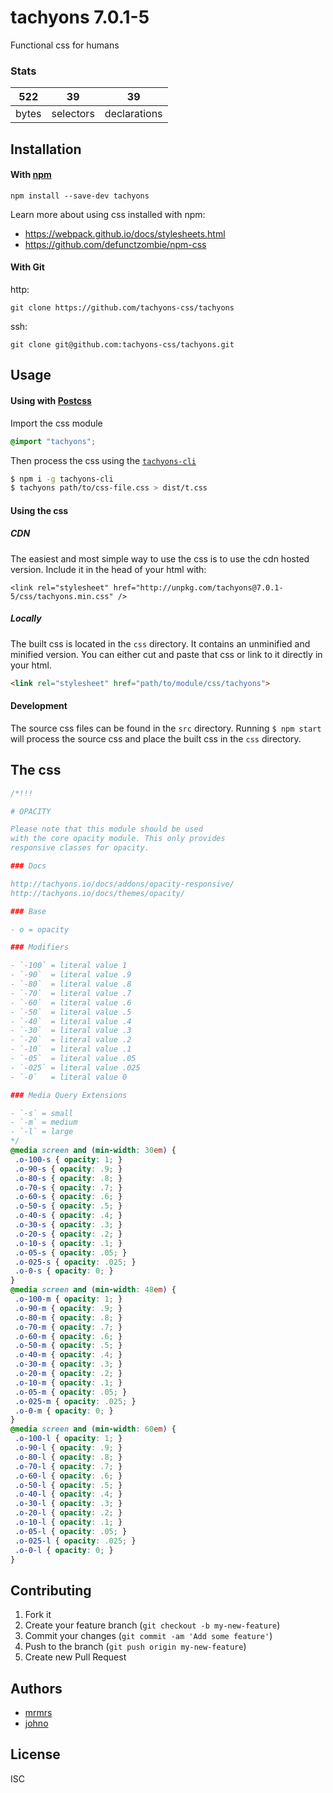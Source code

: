 # tachyons 7.0.1-5

Functional css for humans

### Stats

522 | 39 | 39
---|---|---
bytes | selectors | declarations

## Installation

#### With [npm](https://npmjs.com)

```
npm install --save-dev tachyons
```

Learn more about using css installed with npm:
* https://webpack.github.io/docs/stylesheets.html
* https://github.com/defunctzombie/npm-css

#### With Git

http:
```
git clone https://github.com/tachyons-css/tachyons
```

ssh:
```
git clone git@github.com:tachyons-css/tachyons.git
```

## Usage

#### Using with [Postcss](https://github.com/postcss/postcss)

Import the css module

```css
@import "tachyons";
```

Then process the css using the [`tachyons-cli`](https://github.com/tachyons-css/tachyons-cli)

```sh
$ npm i -g tachyons-cli
$ tachyons path/to/css-file.css > dist/t.css
```

#### Using the css

##### CDN
The easiest and most simple way to use the css is to use the cdn hosted version. Include it in the head of your html with:

```
<link rel="stylesheet" href="http://unpkg.com/tachyons@7.0.1-5/css/tachyons.min.css" />
```

##### Locally
The built css is located in the `css` directory. It contains an unminified and minified version.
You can either cut and paste that css or link to it directly in your html.

```html
<link rel="stylesheet" href="path/to/module/css/tachyons">
```

#### Development

The source css files can be found in the `src` directory.
Running `$ npm start` will process the source css and place the built css in the `css` directory.

## The css

```css
/*!!!

# OPACITY

Please note that this module should be used
with the core opacity module. This only provides
responsive classes for opacity.

### Docs

http://tachyons.io/docs/addons/opacity-responsive/
http://tachyons.io/docs/themes/opacity/

### Base

- o = opacity

### Modifiers

- `-100` = literal value 1
- `-90`  = literal value .9
- `-80`  = literal value .8
- `-70`  = literal value .7
- `-60`  = literal value .6
- `-50`  = literal value .5
- `-40`  = literal value .4
- `-30`  = literal value .3
- `-20`  = literal value .2
- `-10`  = literal value .1
- `-05`  = literal value .05
- `-025` = literal value .025
- `-0`   = literal value 0

### Media Query Extensions

- `-s` = small
- `-m` = medium
- `-l` = large
*/
@media screen and (min-width: 30em) {
 .o-100-s { opacity: 1; }
 .o-90-s { opacity: .9; }
 .o-80-s { opacity: .8; }
 .o-70-s { opacity: .7; }
 .o-60-s { opacity: .6; }
 .o-50-s { opacity: .5; }
 .o-40-s { opacity: .4; }
 .o-30-s { opacity: .3; }
 .o-20-s { opacity: .2; }
 .o-10-s { opacity: .1; }
 .o-05-s { opacity: .05; }
 .o-025-s { opacity: .025; }
 .o-0-s { opacity: 0; }
}
@media screen and (min-width: 48em) {
 .o-100-m { opacity: 1; }
 .o-90-m { opacity: .9; }
 .o-80-m { opacity: .8; }
 .o-70-m { opacity: .7; }
 .o-60-m { opacity: .6; }
 .o-50-m { opacity: .5; }
 .o-40-m { opacity: .4; }
 .o-30-m { opacity: .3; }
 .o-20-m { opacity: .2; }
 .o-10-m { opacity: .1; }
 .o-05-m { opacity: .05; }
 .o-025-m { opacity: .025; }
 .o-0-m { opacity: 0; }
}
@media screen and (min-width: 60em) {
 .o-100-l { opacity: 1; }
 .o-90-l { opacity: .9; }
 .o-80-l { opacity: .8; }
 .o-70-l { opacity: .7; }
 .o-60-l { opacity: .6; }
 .o-50-l { opacity: .5; }
 .o-40-l { opacity: .4; }
 .o-30-l { opacity: .3; }
 .o-20-l { opacity: .2; }
 .o-10-l { opacity: .1; }
 .o-05-l { opacity: .05; }
 .o-025-l { opacity: .025; }
 .o-0-l { opacity: 0; }
}
```

## Contributing

1. Fork it
2. Create your feature branch (`git checkout -b my-new-feature`)
3. Commit your changes (`git commit -am 'Add some feature'`)
4. Push to the branch (`git push origin my-new-feature`)
5. Create new Pull Request

## Authors

* [mrmrs](http://mrmrs.io)
* [johno](http://johnotander.com)

## License

ISC

